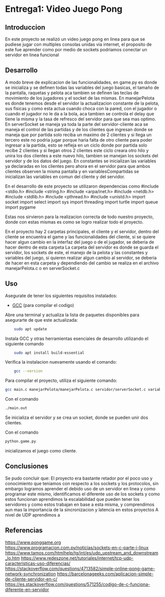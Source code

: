 # Entrega1: Video Juego Pong
## Introduccion
En este proyecto se realizó un video juego pong en linea para que se pudiese jugar con multiples consolas unidas via internet, el proposito
de este fue aprender como por medio de sockets podriamos conectar un servidor en linea funcional
## Desarrollo

A modo breve de explicacion de las funcionalidades, en game.py es donde se inicializa y se definen todas las variables del juego basicas, el tamaño de la pantalla, raquetas y pelota aca tambien se definen las teclas de movimiento de los jugadores y el socket de las mismas.
En manejarPelota es donde tenemos desde el servidor la actualizacion constante de la pelota, sus fisicas y como esta actua cuando choca con la pared, con el jugador o cuando el jugador no le da a la bola, aca tambien se controla el delay que tiene la misma y la tasa de refresco del servidor para que sea mas optimo.
En serverSocket se maneja ya toda la parte del servidor-cliente aca se maneja el control de las partidas y de los clientes que ingresan donde se maneja que por partida solo reciba un maximo de 2 clientes y si llega un tercero este no podria jugar porque haria falta de otro cliente para poder ingresar a la partida, esto se refleja en un ciclo donde por partida solo recibe 2 clientes y si llegan otros 2 clientes este ciclo creara otro hilo y unira los dos clientes a este nuevo hilo, tambien se manejan los sockets del servidor y de los datos del juego.
En constantes se inicializan las variables ya declaradas en los clientes pero ahora en el servidor para que ambos clientes observen la misma pantalla y en variablesCompartidas se inicializan las variables en comun del cliente y del servidor.


En el desarrollo de este proyecto se utilizaron dependencias como 
#include <stdio.h>
#include <string.h>
#include <arpa/inet.h>
#include <netdb.h>
#include <stdlib.h>
#include <pthread.h>
#include <unistd.h>
import socket
import select
import sys
import threading
import turtle
import queue
import pygame

Estas nos sirvieron para la realizacion correcta de todo nuestro proyecto, donde con estas mismas es como se logro realizar todo el proyecto.

En el proyecto hay 2 carpetas principales, el cliente y el servidor, dentro del cliente se encuentra el game y las funcionalidades del cliente, si se quiere hacer algun cambio en la interfaz del juego o de el jugador, se deberia de hacer dentro de esta carpeta
La carpeta del servidor es donde se guarda el servidor, los sockets de este, el manejo de la pelota y las constantes y variables del juego, si quieren realizar algun cambio al servidor, se deberia de hacer en esta carpeta y dependiendo del cambio se realiza en el archivo manejarPelota.c o en serverSocket.c


## Uso
Asegurate de tener los siguientes requisitos instalados:

- [GCC](https://gcc.gnu.org/) (para compilar el codigo)

Abre una terminal y actualiza la lista de paquetes disponibles para asegurarte de que este actualizada:
``` bash 
    sudo apt update
```

Instala GCC y otras herramientas esenciales de desarrollo utilizando el siguiente comando
```bash 
    sudo apt install build-essential
```

Verifica la instalacion nuevamente usando el comando:
```bash
    gcc --version
```

Para compilar el proyecto, utiliza el siguiente comando:

```bash
gcc main.c manejarPelota/manejarPelota.c servidor/serverSocket.c variables/variablesCompartidas.c variables/constantes.c -o main.out
```
Con el comando 
```bash
./main.out
```
Se inicializa el servidor y se crea un socket, donde se pueden unir dos clientes.

Con el comando 
```bash
python.game.py 
```
 inicializamos el juego como cliente.


## Conclusiones
Se pudo concluir que: El proyecto era bastante retador por el poco uso y conocimiento que teniamos con respecto a los sockets y los protocolos, sin embargo 
logramos aprender el debido uso de un servidor en linea y como programar este mismo, identificamos el diferente uso de los sockets y como estos funcionan 
aprendimos la escalabilidad que pueden tener los servidores y como estos trabajan en base a esta misma, y comprendimos aun mas la importancia de la
sincronizacion y latencia en estos proyectos
A nivel de UDP aprendimos a 

## Referencias 
https://www.ponggame.org
https://www.programacion.com.py/noticias/sockets-en-c-parte-i-linux
https://www.tamos.com/htmlhelp/tg/int/es/udp_upstream_and_downstream_lo.htm
https://www.redeszone.net/tutoriales/internet/tcp-udp-caracteristicas-uso-diferencias/
https://stackoverflow.com/questions/4713582/simple-online-pong-game-network-synchronization
https://barcelonageeks.com/aplicacion-simple-de-cliente-servidor-en-c/
https://es.stackoverflow.com/questions/571255/codigo-de-c-funciona-diferente-en-servidor
